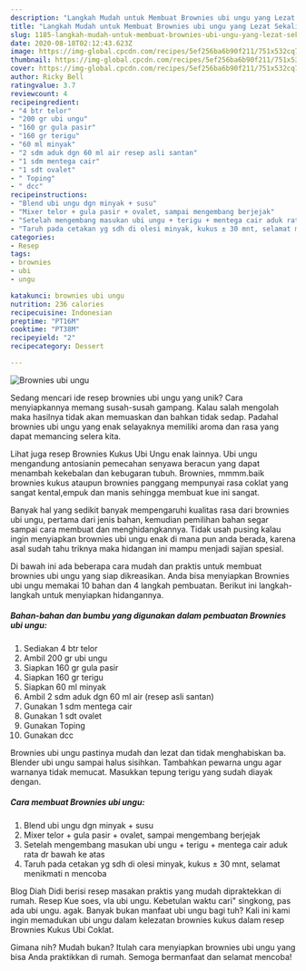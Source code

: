 ```yaml
---
description: "Langkah Mudah untuk Membuat Brownies ubi ungu yang Lezat Sekali"
title: "Langkah Mudah untuk Membuat Brownies ubi ungu yang Lezat Sekali"
slug: 1185-langkah-mudah-untuk-membuat-brownies-ubi-ungu-yang-lezat-sekali
date: 2020-08-18T02:12:43.623Z
image: https://img-global.cpcdn.com/recipes/5ef256ba6b90f211/751x532cq70/brownies-ubi-ungu-foto-resep-utama.jpg
thumbnail: https://img-global.cpcdn.com/recipes/5ef256ba6b90f211/751x532cq70/brownies-ubi-ungu-foto-resep-utama.jpg
cover: https://img-global.cpcdn.com/recipes/5ef256ba6b90f211/751x532cq70/brownies-ubi-ungu-foto-resep-utama.jpg
author: Ricky Bell
ratingvalue: 3.7
reviewcount: 4
recipeingredient:
- "4 btr telor"
- "200 gr ubi ungu"
- "160 gr gula pasir"
- "160 gr terigu"
- "60 ml minyak"
- "2 sdm aduk dgn 60 ml air resep asli santan"
- "1 sdm mentega cair"
- "1 sdt ovalet"
- " Toping"
- " dcc"
recipeinstructions:
- "Blend ubi ungu dgn minyak + susu"
- "Mixer telor + gula pasir + ovalet, sampai mengembang berjejak"
- "Setelah mengembang masukan ubi ungu + terigu + mentega cair aduk rata dr bawah ke atas"
- "Taruh pada cetakan yg sdh di olesi minyak, kukus ± 30 mnt, selamat menikmati n mencoba"
categories:
- Resep
tags:
- brownies
- ubi
- ungu

katakunci: brownies ubi ungu 
nutrition: 236 calories
recipecuisine: Indonesian
preptime: "PT16M"
cooktime: "PT38M"
recipeyield: "2"
recipecategory: Dessert

---
```



![Brownies ubi ungu](https://img-global.cpcdn.com/recipes/5ef256ba6b90f211/751x532cq70/brownies-ubi-ungu-foto-resep-utama.jpg)

Sedang mencari ide resep brownies ubi ungu yang unik? Cara menyiapkannya memang susah-susah gampang. Kalau salah mengolah maka hasilnya tidak akan memuaskan dan bahkan tidak sedap. Padahal brownies ubi ungu yang enak selayaknya memiliki aroma dan rasa yang dapat memancing selera kita.

Lihat juga resep Brownies Kukus Ubi Ungu enak lainnya. Ubi ungu mengandung antosianin pemecahan senyawa beracun yang dapat menambah kekebalan dan kebugaran tubuh. Brownies, mmmm.baik brownies kukus ataupun brownies panggang mempunyai rasa coklat yang sangat kental,empuk dan manis sehingga membuat kue ini sangat.

Banyak hal yang sedikit banyak mempengaruhi kualitas rasa dari brownies ubi ungu, pertama dari jenis bahan, kemudian pemilihan bahan segar sampai cara membuat dan menghidangkannya. Tidak usah pusing kalau ingin menyiapkan brownies ubi ungu enak di mana pun anda berada, karena asal sudah tahu triknya maka hidangan ini mampu menjadi sajian spesial.


Di bawah ini ada beberapa cara mudah dan praktis untuk membuat brownies ubi ungu yang siap dikreasikan. Anda bisa menyiapkan Brownies ubi ungu memakai 10 bahan dan 4 langkah pembuatan. Berikut ini langkah-langkah untuk menyiapkan hidangannya.

<!--inarticleads1-->

##### Bahan-bahan dan bumbu yang digunakan dalam pembuatan Brownies ubi ungu:

1. Sediakan 4 btr telor
1. Ambil 200 gr ubi ungu
1. Siapkan 160 gr gula pasir
1. Siapkan 160 gr terigu
1. Siapkan 60 ml minyak
1. Ambil 2 sdm aduk dgn 60 ml air (resep asli santan)
1. Gunakan 1 sdm mentega cair
1. Gunakan 1 sdt ovalet
1. Gunakan  Toping
1. Gunakan  dcc


Brownies ubi ungu pastinya mudah dan lezat dan tidak menghabiskan ba. Blender ubi ungu sampai halus sisihkan. Tambahkan pewarna ungu agar warnanya tidak memucat. Masukkan tepung terigu yang sudah diayak dengan. 

<!--inarticleads2-->

##### Cara membuat Brownies ubi ungu:

1. Blend ubi ungu dgn minyak + susu
1. Mixer telor + gula pasir + ovalet, sampai mengembang berjejak
1. Setelah mengembang masukan ubi ungu + terigu + mentega cair aduk rata dr bawah ke atas
1. Taruh pada cetakan yg sdh di olesi minyak, kukus ± 30 mnt, selamat menikmati n mencoba


Blog Diah Didi berisi resep masakan praktis yang mudah dipraktekkan di rumah. Resep Kue soes, vla ubi ungu. Kebetulan waktu cari&#34; singkong, pas ada ubi ungu. agak. Banyak bukan manfaat ubi ungu bagi tuh? Kali ini kami ingin memadukan ubi ungu dalam kelezatan brownies kukus dalam resep Brownies Kukus Ubi Coklat. 

Gimana nih? Mudah bukan? Itulah cara menyiapkan brownies ubi ungu yang bisa Anda praktikkan di rumah. Semoga bermanfaat dan selamat mencoba!
